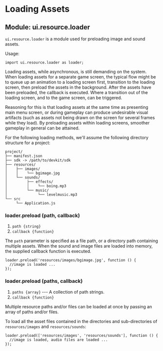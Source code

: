 # Loading Assets

## Module: ui.resource.loader

`ui.resource.loader` is a module used for preloading image and
sound assets.

Usage:

~~~
import ui.resource.loader as loader;
~~~

Loading assets, while asynchronous, is still demanding on the
system. When loading assets for a separate game screen, the
typical flow might be to queue up an animation to a loading
screen first, transition to the loading screen, then preload
the assets in the background. After the assets have been
preloaded, the callback is executed. Where a transition out of the loading screen, and to the game screen, can be triggered. 

Reasoning for this is that loading assets at the same time as presenting main menu screen, or during gameplay can produce undesirable visual artifacts (such as assets not being drawn on the screen for several frames while they load). By preloading assets within loading screens, smoother gameplay in general can be attained.

For the following loading methods, we'll assume the
following directory structure for a project:

~~~
project/
├── manifest.json
├── sdk -> /path/to/devkit/sdk
├── resources/
│	 ├── images/
│	 │	  └── bgimage.jpg
│	 └── sounds/
│	 	  ├── effects/
│		  │    └── boing.mp3
│		  └── music/
│		       └── levelmusic.mp3
└── src
	 └── Application.js
~~~

### loader.preload (path, callback)
1. `path {string}`
2. `callback {function}`

The `path` parameter is specified as a file path, or a
directory path containing multiple assets. When the sound
and image files are loaded into memory, the supplied
callback function is executed.

~~~
loader.preload('resources/images/bgimage.jpg', function () {
  //image is loaded ...
});
~~~

### loader.preload (paths, callback)
1. `paths {array}` --- A collection of path strings.
2. `callback {function}`

Multiple resource paths and/or files can be loaded at once by passing an array
of paths and/or files.

To load all the asset files contained in the directories and
sub-directories of `resources/images` and `resources/sounds`:

~~~
loader.preload(['resources/images', 'resources/sounds'], function () {
  //image is loaded, audio files are loaded ...
});
~~~
